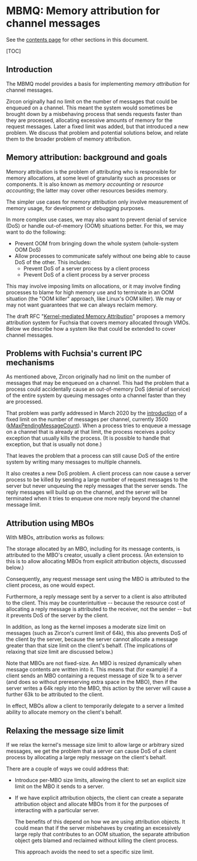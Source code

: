 # MBMQ: Memory attribution for channel messages

See the [contents page](index.md) for other sections in this document.

[TOC]

## Introduction

The MBMQ model provides a basis for implementing *memory attribution*
for channel messages.

Zircon originally had no limit on the number of messages that could be
enqueued on a channel.  This meant the system would sometimes be
brought down by a misbehaving process that sends requests faster than
they are processed, allocating excessive amounts of memory for the
request messages.  Later a fixed limit was added, but that introduced
a new problem.  We discuss that problem and potential solutions below,
and relate them to the broader problem of memory attribution.

## Memory attribution: background and goals

Memory attribution is the problem of attributing who is responsible
for memory allocations, at some level of granularity such as processes
or components.  It is also known as *memory accounting* or *resource
accounting*; the latter may cover other resources besides memory.

The simpler use cases for memory attribution only involve measurement
of memory usage, for development or debugging purposes.

In more complex use cases, we may also want to prevent denial of
service (DoS) or handle out-of-memory (OOM) situations better.  For
this, we may want to do the following:

*   Prevent OOM from bringing down the whole system (whole-system OOM
    DoS)
*   Allow processes to communicate safely without one being able to
    cause DoS of the other.  This includes:
    *   Prevent DoS of a server process by a client process
    *   Prevent DoS of a client process by a server process

This may involve imposing limits on allocations, or it may involve
finding processes to blame for high memory use and to terminate in an
OOM situation (the "OOM killer" approach, like Linux's OOM killer).
We may or may not want guarantees that we can always reclaim memory.

The draft RFC "[Kernel-mediated Memory
Attribution](https://fuchsia-review.googlesource.com/c/fuchsia/+/867858)"
proposes a memory attribution system for Fuchsia that covers memory
allocated through VMOs.  Below we describe how a system like that
could be extended to cover channel messages.

## Problems with Fuchsia's current IPC mechanisms

As mentioned above, Zircon originally had no limit on the number of
messages that may be enqueued on a channel.  This had the problem that
a process could accidentally cause an out-of-memory DoS (denial of
service) of the entire system by queuing messages onto a channel
faster than they are processed.

That problem was partly addressed in March 2020 by the
[introduction](https://fuchsia-review.googlesource.com/c/fuchsia/+/369103)
of a fixed limit on the number of messages per channel, currently 3500
([kMaxPendingMessageCount](https://fuchsia.googlesource.com/fuchsia/+/7120a02d257174e8618fd9bfec60123b3f7e33d4/zircon/kernel/object/channel_dispatcher.cc#47)).
When a process tries to enqueue a message on a channel that is already
at that limit, the process receives a policy exception that usually
kills the process.  (It is possible to handle that exception, but that
is usually not done.)

That leaves the problem that a process can still cause DoS of the
entire system by writing many messages to multiple channels.

It also creates a new DoS problem.  A client process can now cause a
server process to be killed by sending a large number of request
messages to the server but never unqueuing the reply messages that the
server sends.  The reply messages will build up on the channel, and
the server will be terminated when it tries to enqueue one more reply
beyond the channel message limit.

## Attribution using MBOs

With MBOs, attribution works as follows:

The storage allocated by an MBO, including for its message contents,
is attributed to the MBO's creator, usually a client process.  (An
extension to this is to allow allocating MBOs from explicit
attribution objects, discussed below.)

Consequently, any request message sent using the MBO is attributed to
the client process, as one would expect.

Furthermore, a reply message sent by a server to a client is also
attributed to the client.  This may be counterintuitive -- because the
resource cost of allocating a reply message is attributed to the
receiver, not the sender -- but it prevents DoS of the server by the
client.

In addition, as long as the kernel imposes a moderate size limit on
messages (such as Zircon's current limit of 64k), this also prevents
DoS of the client by the server, because the server cannot allocate a
message greater than that size limit on the client's behalf.  (The
implications of relaxing that size limit are discussed below.)

Note that MBOs are not fixed-size.  An MBO is resized dynamically when
message contents are written into it.  This means that (for example)
if a client sends an MBO containing a request message of size 1k to a
server (and does so without prereserving extra space in the MBO), then
if the server writes a 64k reply into the MBO, this action by the
server will cause a further 63k to be attributed to the client.

In effect, MBOs allow a client to temporarily delegate to a server a
limited ability to allocate memory on the client's behalf.

## Relaxing the message size limit

If we relax the kernel's message size limit to allow large or
arbitrary sized messages, we get the problem that a server can cause
DoS of a client process by allocating a large reply message on the
client's behalf.

There are a couple of ways we could address that:

*   Introduce per-MBO size limits, allowing the client to set an
    explicit size limit on the MBO it sends to a server.

*   If we have explicit attribution objects, the client can create a
    separate attribution object and allocate MBOs from it for the
    purposes of interacting with a particular server.

    The benefits of this depend on how we are using attribution
    objects.  It could mean that if the server misbehaves by creating
    an excessively large reply that contributes to an OOM situation,
    the separate attribution object gets blamed and reclaimed without
    killing the client process.

    This approach avoids the need to set a specific size limit.
